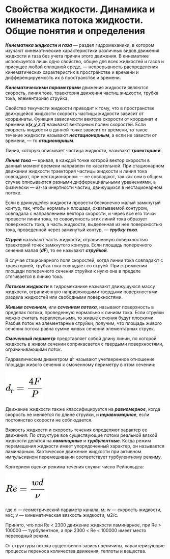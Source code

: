 # Свойства жидкости. Динамика и кинематика потока жидкости. Общие понятия и определения

***Кинематика жидкости и газа*** — раздел гидромеханики, в котором изучают кинематические характеристики различных видов движения жидкости и газа без учета причин этого движения. В кинематике используется лишь одно свойство, общее для всех жидкостей и газов и присущее любой сплошной среде, — непрерывность распределения кинематических характеристик в пространстве и времени и дифференцируемость их в пространстве и времени.

***Кинематическими параметрами*** движения жидкости являются скорость, линия тока, траектория движения частиц жидкости, трубка тока, элементарная струйка.

Свойство текучести жидкости приводит к тому, что в пространстве движущейся жидкости скорость частицы жидкости зависит от координаты. Функция зависимости вектора скорости от координат и времени ***v(x,y,z,t)*** называют векторным полем скоростей. Если скорость жидкости в данной точке зависит от времени, то такое течение жидкости называют ***нестационарным***, а если не зависти от времени, — то ***стационарным***.

Линия, которую описывает частица жидкости, называют ***траекторией***.

***Линия тока*** — кривая, в каждой точке которой вектор скорости в данный момент времени направлен по касательной. При стационарном движении жидкости траектория частицы жидкости и линия тока совпадают, при нестационарном — не совпадают, так как они в общем случае описываются разными дифференциальными уравнениями, а физически — из-за инертности частиц, движущихся в нестационарном потоке.

Если в движущейся жидкости провести бесконечно малый замкнутый контур, так, чтобы нормаль к площади, охватываемой контуром, совпадала с направлением вектора скорости, и через все его точки провести линии тока, то совокупность этих линий тока образует поверхность тока, а часть жидкости, выделенная из нее поверхностью тока, проведенной через замкнутый контур, — ***трубку тока***.

***Струей*** называют часть жидкости, ограниченную поверхностью траекторий точек замкнутого контура. Если площадь поперечного сечения малая (***dF***), то ее называют ***струйкой***.

В случае стационарного поля скоростей, когда линии тока совпадают с траекторией, трубка тока совпадает со струей. При стремлении площади поперечного сечения струйки к нулю она в пределе стягивается в линию тока.

***Потоком жидкости*** в гидромеханике называют движущуюся массу жидкости, ограниченную направляющими твердыми поверхностями раздела жидкостей или свободными поверхностями.

***Живым сечением***, или ***сечением потока***, называют поверхность в пределах потока, проведенную нормально к линиям тока. Если струйки можно считать параллельными, то живые сечения будут плоскими. Разбив поток на элементарные струйки, получим, что площадь живого сечения потока равна сумме живых сечений элементарных струек.

***Смоченный периметр*** представляет собой длину линии, по которой жидкость в живом сечении соприкасается с твердыми поверхностями, ограничивающими поток.

Гидравлическим диаметром ***d***г называют учетверенное отношение площади живого сечения к смоченному периметру в этом сечении:

![Гидравлический_диаметр](pic1.jpg)

Движение жидкости также классифицируется на ***равномерное***, когда скорость не меняется по длине струйки, и ***неравномерное***, если постоянство скорости не соблюдается.

Вязкость жидкости и скорость течения определяют характер ее движения. По структуре все существующие потоки реальной вязкой жидкости делятся на ***ламинарные*** и ***турбулентные***. Когда режим перемещения жидкости имеет упорядоченный характер, он называется ламинарным. Хаотическое движение жидкости при активном импульсивном перемешивании соответствует турбулентному режиму.

Критерием оценки режима течения служит число Рейнольдса:

![Число_Рейнольдса](pic2.jpg)

где d — геометрический параметр канала, м; w — скорость жидкости, м/с; v — кинематическая вязкость жидкости, м2/с.

Принято, что при Re < 2300 движение жидкости ламинарное, при Re > 100000 — турбулентное, а при 2300 < Re < 100000 имеет место переходный режим.

От структуры потока существенно зависят величины, характеризующие процессы переноса количества движения, теплоты и вещества.
